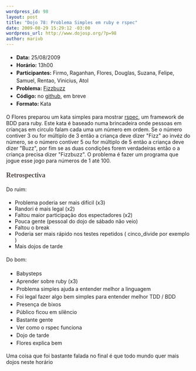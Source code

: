 ```yaml
--- 
wordpress_id: 98
layout: post
title: "Dojo 78: Problema Simples em ruby e rspec"
date: 2009-08-29 15:29:12 -03:00
wordpress_url: http://www.dojosp.org/?p=98
author: marivb
---
```

<ul style="font-size: 1em;line-height: 1.5em;margin-top: 1.2em;margin-right: 0px;margin-bottom: 1.2em;margin-left: 2em;padding: 0px">
	<li><strong>Data:</strong> 25/08/2009</li>
	<li><strong>Horário:</strong> 13h00</li>
	<li><strong>Participantes:</strong> Firmo, Raganhan, Flores, Douglas, Suzana, Felipe, Samuel, Rentao, Vinicius, Atol</li>
	<li><strong>Problema:</strong> <a href="http://www.codingdojo.org/cgi-bin/wiki.pl?KataFizzBuzz">Fizzbuzz</a></li>
	<li><strong>Código:</strong> no <a href="http://github.com/dojosp/participant-s-projects/tree/master/">github</a>, em breve</li>
	<li><strong>Formato</strong><strong>: </strong>Kata</li>
</ul>
O Flores preparou um kata simples para mostrar <a href="http://rspec.info/">rspec</a>, um framework de BDD para ruby. Este kata é baseado numa brincadeira onde pessoas em crianças em circulo falam cada uma um número em ordem. Se o número contiver 3 ou for múltiplo de 3 então a criança deve dizer "Fizz" ao invéz do número, se o número contiver 5 ou for múltiplo de 5 então a criança deve dizer "Buzz", por fim se as duas condições forem verdadeiras então o a criança precisa dizer "Fizzbuzz". O problema é fazer um programa que jogue esse jogo para números de 1 até 100.
<h3 style="margin-top: 1.2em;margin-right: 0px;margin-bottom: 0px;margin-left: 0px;font-family: Georgia, serif;color: #534b48;font-size: 1.3em">Retrospectiva</h3>
<p style="font-size: 1em;line-height: 1.5em;margin-top: 1.2em;margin-right: 0px;margin-bottom: 1.2em;margin-left: 0px">Do ruim:</p>

<ul>
	<li>Problema poderia ser mais difícil (x3)</li>
	<li>Randori é mais legal (x2)</li>
	<li>Faltou maior participação dos espectadores (x2)</li>
	<li>Pouca gente (pessoal do dojo de sábado não veio)</li>
	<li>Faltou o break</li>
	<li>Poderia ser mais rápido nos testes repetidos ( cinco_divide por exemplo )</li>
	<li>Mais dojos de tarde</li>
</ul>
<p style="font-size: 1em;line-height: 1.5em;margin-top: 1.2em;margin-right: 0px;margin-bottom: 1.2em;margin-left: 0px">Do bom:</p>

<ul style="font-size: 1em;line-height: 1.5em;margin-top: 1.2em;margin-right: 0px;margin-bottom: 1.2em;margin-left: 2em;padding: 0px">
	<li>Babysteps</li>
	<li>Aprender sobre ruby (x3)</li>
	<li>Problema simples ajuda a entender melhor a linguagem</li>
	<li>Foi legal fazer algo bem simples para entender melhor TDD / BDD</li>
	<li>Presença de bixos</li>
	<li>Público ficou em silêncio</li>
	<li>Bastante gente</li>
	<li>Ver como o rspec funciona</li>
	<li>Dojo de tarde</li>
	<li>Flores explica bem</li>
</ul>
Uma coisa que foi bastante falada no final é que todo mundo quer mais dojos neste horário
